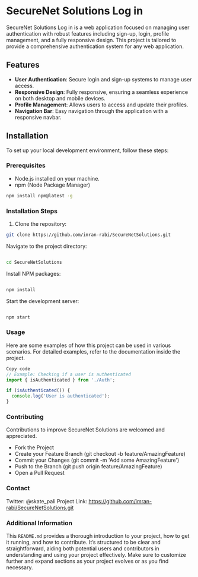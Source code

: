 # SecureNet Solutions Log in

SecureNet Solutions Log in is a web application focused on managing user authentication with robust features including sign-up, login, profile management, and a fully responsive design. This project is tailored to provide a comprehensive authentication system for any web application.

## Features

- **User Authentication**: Secure login and sign-up systems to manage user access.
- **Responsive Design**: Fully responsive, ensuring a seamless experience on both desktop and mobile devices.
- **Profile Management**: Allows users to access and update their profiles.
- **Navigation Bar**: Easy navigation through the application with a responsive navbar.

## Installation

To set up your local development environment, follow these steps:

### Prerequisites

- Node.js installed on your machine.
- npm (Node Package Manager)

```bash
npm install npm@latest -g
```

### Installation Steps

1. Clone the repository:
```bash
git clone https://github.com/imran-rabi/SecureNetSolutions.git
```
Navigate to the project directory:
``` bash

cd SecureNetSolutions
```

Install NPM packages:
```bash

npm install
```
Start the development server:
```bash

npm start
```
### Usage
Here are some examples of how this project can be used in various scenarios. For detailed examples, refer to the documentation inside the project.

```javascript 
Copy code
// Example: Checking if a user is authenticated
import { isAuthenticated } from './Auth';

if (isAuthenticated()) {
  console.log('User is authenticated');
}
```
### Contributing
Contributions to improve SecureNet Solutions are welcomed and appreciated.

- Fork the Project
- Create your Feature Branch (git checkout -b feature/AmazingFeature)
- Commit your Changes (git commit -m 'Add some AmazingFeature')
- Push to the Branch (git push origin feature/AmazingFeature)
- Open a Pull Request

### Contact
Twitter: @skate_pali
Project Link: https://github.com/imran-rabi/SecureNetSolutions.git


### Additional Information
This `README.md` provides a thorough introduction to your project, how to get it running, and how to contribute. It’s structured to be clear and straightforward, aiding both potential users and contributors in understanding and using your project effectively. Make sure to customize further and expand sections as your project evolves or as you find necessary.


